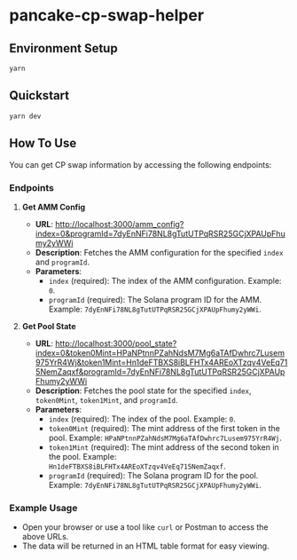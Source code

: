 # pancake-cp-swap-helper

## Environment Setup

```shell
yarn
```

## Quickstart

```shell
yarn dev
```

## How To Use

You can get CP swap information by accessing the following endpoints:

### Endpoints

1. **Get AMM Config**

   - **URL**: [http://localhost:3000/amm_config?index=0&programId=7dyEnNFi78NL8gTutUTPqRSR25GCjXPAUpFhumy2yWWi](http://localhost:3000/amm_config?index=0&programId=7dyEnNFi78NL8gTutUTPqRSR25GCjXPAUpFhumy2yWWi)
   - **Description**: Fetches the AMM configuration for the specified `index` and `programId`.
   - **Parameters**:
     - `index` (required): The index of the AMM configuration. Example: `0`.
     - `programId` (required): The Solana program ID for the AMM. Example: `7dyEnNFi78NL8gTutUTPqRSR25GCjXPAUpFhumy2yWWi`.

2. **Get Pool State**
   - **URL**: [http://localhost:3000/pool_state?index=0&token0Mint=HPaNPtnnPZahNdsM7Mg6aTAfDwhrc7Lusem975YrR4Wj&token1Mint=Hn1deFTBXS8iBLFHTx4AREoXTzqv4VeEq715NemZaqxf&programId=7dyEnNFi78NL8gTutUTPqRSR25GCjXPAUpFhumy2yWWi](http://localhost:3000/pool_state?index=0&token0Mint=HPaNPtnnPZahNdsM7Mg6aTAfDwhrc7Lusem975YrR4Wj&token1Mint=Hn1deFTBXS8iBLFHTx4AREoXTzqv4VeEq715NemZaqxf&programId=7dyEnNFi78NL8gTutUTPqRSR25GCjXPAUpFhumy2yWWi)
   - **Description**: Fetches the pool state for the specified `index`, `token0Mint`, `token1Mint`, and `programId`.
   - **Parameters**:
     - `index` (required): The index of the pool. Example: `0`.
     - `token0Mint` (required): The mint address of the first token in the pool. Example: `HPaNPtnnPZahNdsM7Mg6aTAfDwhrc7Lusem975YrR4Wj`.
     - `token1Mint` (required): The mint address of the second token in the pool. Example: `Hn1deFTBXS8iBLFHTx4AREoXTzqv4VeEq715NemZaqxf`.
     - `programId` (required): The Solana program ID for the pool. Example: `7dyEnNFi78NL8gTutUTPqRSR25GCjXPAUpFhumy2yWWi`.

### Example Usage

- Open your browser or use a tool like `curl` or Postman to access the above URLs.
- The data will be returned in an HTML table format for easy viewing.
